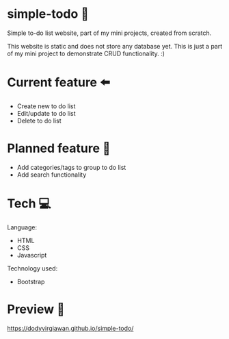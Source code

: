 # simple-todo :blue_book:
Simple to-do list website, part of my mini projects, created from scratch.

This website is static and does not store any database yet. This is just a part of my mini project to demonstrate CRUD functionality. :)

# Current feature :arrow_left:
- Create new to do list
- Edit/update to do list
- Delete to do list

# Planned feature :wrench:
- Add categories/tags to group to do list
- Add search functionality

# Tech :computer:
Language:
- HTML
- CSS
- Javascript

Technology used:
- Bootstrap

# Preview :art:

https://dodyvirgiawan.github.io/simple-todo/
